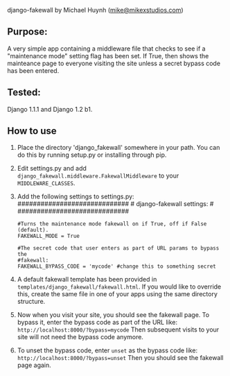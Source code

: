 django-fakewall by Michael Huynh (mike@mikexstudios.com)

Purpose:
-------

A very simple app containing a middleware file that checks to see if a
"maintenance mode" setting flag has been set. If True, then shows the
mainteance page to everyone visiting the site unless a secret bypass
code has been entered.

Tested:
------

Django 1.1.1 and Django 1.2 b1.

How to use
----------

1.  Place the directory 'django_fakewall' somewhere in your path. You can do this
    by running setup.py or installing through pip.

2.  Edit settings.py and add `django_fakewall.middleware.FakewallMiddleware` to 
    your `MIDDLEWARE_CLASSES`.

3.  Add the following settings to settings.py:
        #############################
        # django-fakewall settings: #
        #############################
        
        #Turns the maintenance mode fakewall on if True, off if False (default).
        FAKEWALL_MODE = True

        #The secret code that user enters as part of URL params to bypass the
        #fakewall:
        FAKEWALL_BYPASS_CODE = 'mycode' #change this to something secret


4.  A default fakewall template has been provided in 
    `templates/django_fakewall/fakewall.html`. If you would like to override this,
    create the same file in one of your apps using the same directory structure.

5.  Now when you visit your site, you should see the fakewall page. To bypass it,
    enter the bypass code as part of the URL like:
    `http://localhost:8000/?bypass=mycode`
    Then subsequent visits to your site will not need the bypass code anymore.

6.  To unset the bypass code, enter `unset` as the bypass code like:
    `http://localhost:8000/?bypass=unset`
    Then you should see the fakewall page again.

